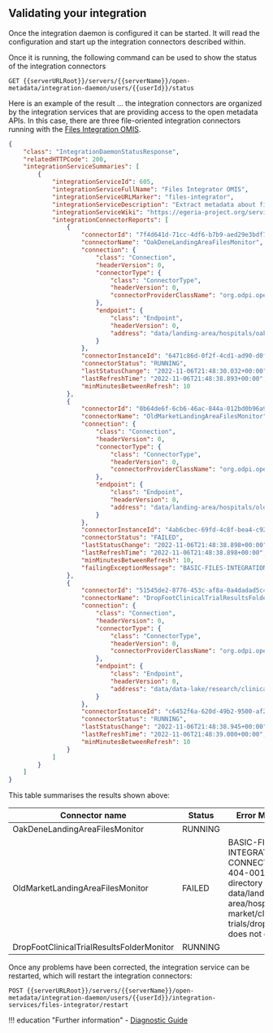 <!-- SPDX-License-Identifier: CC-BY-4.0 -->
<!-- Copyright Contributors to the Egeria project. -->

## Validating your integration

Once the integration daemon is configured it can be started.  It will read the configuration and start up the integration connectors described within.

Once it is running, the following command can be used to show the status of the integration connectors

```
GET {{serverURLRoot}}/servers/{{serverName}}/open-metadata/integration-daemon/users/{{userId}}/status
```
Here is an example of the result ... the integration connectors are organized by the integration services that are providing access to the open metadata APIs. In this case, there are three file-oriented integration connectors running with the [Files Integration OMIS](/services/omis/files-integrator/overview).

```json
{
    "class": "IntegrationDaemonStatusResponse",
    "relatedHTTPCode": 200,
    "integrationServiceSummaries": [
        {
            "integrationServiceId": 605,
            "integrationServiceFullName": "Files Integrator OMIS",
            "integrationServiceURLMarker": "files-integrator",
            "integrationServiceDescription": "Extract metadata about files stored in a file system or file manager.",
            "integrationServiceWiki": "https://egeria-project.org/services/omis/files-integrator/overview/",
            "integrationConnectorReports": [
                {
                    "connectorId": "7f4d641d-71cc-4df6-b7b9-aed29e3bdf7f",
                    "connectorName": "OakDeneLandingAreaFilesMonitor",
                    "connection": {
                        "class": "Connection",
                        "headerVersion": 0,
                        "connectorType": {
                            "class": "ConnectorType",
                            "headerVersion": 0,
                            "connectorProviderClassName": "org.odpi.openmetadata.adapters.connectors.integration.basicfiles.DataFilesMonitorIntegrationProvider"
                        },
                        "endpoint": {
                            "class": "Endpoint",
                            "headerVersion": 0,
                            "address": "data/landing-area/hospitals/oak-dene/clinical-trials/drop-foot"
                        }
                    },
                    "connectorInstanceId": "6471c86d-0f2f-4cd1-ad90-d0f396a1d31e",
                    "connectorStatus": "RUNNING",
                    "lastStatusChange": "2022-11-06T21:48:30.032+00:00",
                    "lastRefreshTime": "2022-11-06T21:48:38.893+00:00",
                    "minMinutesBetweenRefresh": 10
                },
                {
                    "connectorId": "0b64de6f-6cb6-46ac-844a-012bd0b96a9d",
                    "connectorName": "OldMarketLandingAreaFilesMonitor",
                    "connection": {
                        "class": "Connection",
                        "headerVersion": 0,
                        "connectorType": {
                            "class": "ConnectorType",
                            "headerVersion": 0,
                            "connectorProviderClassName": "org.odpi.openmetadata.adapters.connectors.integration.basicfiles.DataFilesMonitorIntegrationProvider"
                        },
                        "endpoint": {
                            "class": "Endpoint",
                            "headerVersion": 0,
                            "address": "data/landing-area/hospitals/old-market/clinical-trials/drop-foot"
                        }
                    },
                    "connectorInstanceId": "4ab6cbec-69fd-4c8f-bea4-c92b861bfe0b",
                    "connectorStatus": "FAILED",
                    "lastStatusChange": "2022-11-06T21:48:38.898+00:00",
                    "lastRefreshTime": "2022-11-06T21:48:38.898+00:00",
                    "minMinutesBetweenRefresh": 10,
                    "failingExceptionMessage": "BASIC-FILES-INTEGRATION-CONNECTORS-404-001 The directory named data/landing-area/hospitals/old-market/clinical-trials/drop-foot does not exist"
                },
                {
                    "connectorId": "51545de2-8776-453c-af8a-0a4dadad5c46",
                    "connectorName": "DropFootClinicalTrialResultsFolderMonitor",
                    "connection": {
                        "class": "Connection",
                        "headerVersion": 0,
                        "connectorType": {
                            "class": "ConnectorType",
                            "headerVersion": 0,
                            "connectorProviderClassName": "org.odpi.openmetadata.adapters.connectors.integration.basicfiles.DataFolderMonitorIntegrationProvider"
                        },
                        "endpoint": {
                            "class": "Endpoint",
                            "headerVersion": 0,
                            "address": "data/data-lake/research/clinical-trials/drop-foot/weekly-measurements"
                        }
                    },
                    "connectorInstanceId": "c6452f6a-620d-49b2-9500-af260403feef",
                    "connectorStatus": "RUNNING",
                    "lastStatusChange": "2022-11-06T21:48:38.945+00:00",
                    "lastRefreshTime": "2022-11-06T21:48:39.000+00:00",
                    "minMinutesBetweenRefresh": 10
                }
            ]
        }
    ]
}
```

This table summarises the results shown above:

| Connector name                            | Status  | Error Message                                                                                                                                  | Connector implementation                                                                              |
|-------------------------------------------|---------|------------------------------------------------------------------------------------------------------------------------------------------------|-------------------------------------------------------------------------------------------------------|
| OakDeneLandingAreaFilesMonitor            | RUNNING |                                                                                                                                                | org.odpi.openmetadata.adapters.connectors.integration.basicfiles.DataFilesMonitorIntegrationProvider  |
| OldMarketLandingAreaFilesMonitor          | FAILED  | BASIC-FILES-INTEGRATION-CONNECTORS-404-001 The directory named data/landing-area/hospitals/old-market/clinical-trials/drop-foot does not exist | org.odpi.openmetadata.adapters.connectors.integration.basicfiles.DataFilesMonitorIntegrationProvider  |
| DropFootClinicalTrialResultsFolderMonitor | RUNNING |                                                                                                                                                | org.odpi.openmetadata.adapters.connectors.integration.basicfiles.DataFolderMonitorIntegrationProvider |

Once any problems have been corrected, the integration service can be restarted, which will restart the integration connectors:

```
POST {{serverURLRoot}}/servers/{{serverName}}/open-metadata/integration-daemon/users/{{userId}}/integration-services/files-integrator/restart
```

!!! education "Further information"
    - [Diagnostic Guide](/guides/diagnostic/integration-daemon-diagnostic-guide)


